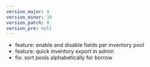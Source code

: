 ```yaml
---
version_major: 4
version_minor: 18
version_patch: 0
version_pre: null
---
```


- feature: enable and disable fields per inventory pool
- feature: quick inventory export in admin
- fix: sort pools alphabetically for borrow


